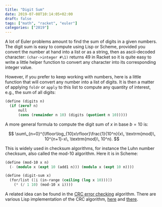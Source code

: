 ```yaml
---
title: "Digit Sum"
date: 2019-07-08T10:14:05+02:00
draft: false
tags: ["math", "racket", "euler"]
categories: ["2019"]
---
```


A lot of Euler problems amount to find the sum of digits in a given numbers. The digit sum is easy to compute using Lisp or Scheme, provided you convert the number at hand into a list or as a string, then as ascii-decoded character: `(char->integer #\1)` returns 49 in Racket so it is quite easy to write a little helper function to convert any character into its corresponding integer value.

However, if you prefer to keep working with numbers, here is a little function that will convert any number into a list of digits. It is then a matter of applying `foldr` or `apply` to this list to compute any quantity of interest, e.g., the sum of all digits:

```scheme
(define (digits n)
  (if (zero? n)
      null
      (cons (remainder n 10) (digits (quotient n 10)))))
```

A more general formula to compute the digit sum of $x$ in base $b=10$ is:

$$
\sum\_{n=0}^{\lfloor\log_{10}x\rfloor}\frac{1}{10^n}(x\, \textrm{mod}\, 10^{n+1}-x\, \textrm{mod}\, 10^n).
$$

This is widely used in checksum algorithms, for instance the Luhn number checksum, also called the mod-10 algorithm. Here it is in Scheme:

```scheme
(define (mod-10 x n)
  (- (modulo x (expt 10 (add1 n))) (modulo x (expt 10 n))))

(define (digit-sum x)
  (for/list ([i (in-range (ceiling (log x 10)))])
    (* (/ 1 10) (mod-10 x i))))
```

A related idea can be found in the [CRC error checking](https://dvsoft.developpez.com/Articles/CRC/) algorithm. There are various Lisp implementation of the CRC algorithm, [here](http://www.thoughtstuff.com/rme/crc.lisp) and [there](https://github.com/robblackwell/cl-crc64).
